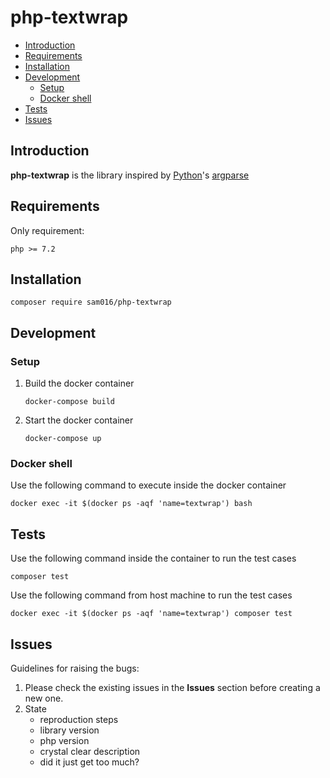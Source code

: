# php-textwrap

- [Introduction](#Introduction)
- [Requirements](#Requirements)
- [Installation](#Installation)
- [Development](#Development)
  - [Setup](Setup)
  - [Docker shell](#Docker-shell)
- [Tests](#Tests)
- [Issues](#Issues)

## Introduction

**php-textwrap** is the library inspired by [Python](https://docs.python.org/)'s [argparse](https://docs.python.org/3.1/library/textwrap.html)

## Requirements

Only requirement:

    php >= 7.2

## Installation

    composer require sam016/php-textwrap

## Development

### Setup

1. Build the docker container

    `docker-compose build`

2. Start the docker container

    `docker-compose up`

### Docker shell

Use the following command to execute inside the docker container

`docker exec -it $(docker ps -aqf 'name=textwrap') bash`

## Tests

Use the following command inside the container to run the test cases

`composer test`

Use the following command from host machine to run the test cases

`docker exec -it $(docker ps -aqf 'name=textwrap') composer test`

## Issues

Guidelines for raising the bugs:

1. Please check the existing issues in the **Issues** section before creating a new one.
2. State
    - reproduction steps
    - library version
    - php version
    - crystal clear description
    - did it just get too much?
